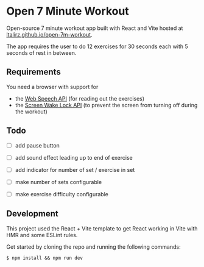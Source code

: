 # Open 7 Minute Workout

Open-source 7 minute workout app built with React and Vite hosted at [ltalirz.github.io/open-7m-workout](https://ltalirz.github.io/open-7m-workout/).

The app requires the user to do 12 exercises for 30 seconds each with 5 seconds of rest in between. 

## Requirements
You need a browser with support for 
- the [Web Speech API](https://caniuse.com/mdn-api_speechsynthesis) (for reading out the exercises)
- the [Screen Wake Lock API](https://caniuse.com/wake-lock) (to prevent the screen from turning off during the workout)

## Todo
- [ ] add pause button
- [ ] add sound effect leading up to end of exercise
- [ ] add indicator for number of set  / exercise in set
- [ ] make number of sets configurable
- [ ] make exercise difficulty configurable


## Development

This project used the React + Vite template to get React working in Vite with HMR and some ESLint rules.

Get started by cloning the repo and running the following commands:
```
$ npm install && npm run dev
```